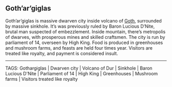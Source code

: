 ## Goth’ar’giglas

Goth’ar’giglas is massive dwarven city inside volcano of [Goth](Goth%20Mountain.md), surrounded by massive sinkhole. It’s was previously ruled by Baron Lucious D’Nite, brutal man suspected of embezzlement. Inside mountain, there’s metropolis of dwarves, with prosperous mines and skilled craftsmen. The city is run by parliament of 14, overseen by High King. Food is produced in greenhouses and mushroom farms, and feasts are held four times year. Visitors are treated like royalty, and payment is considered insult.

---
TAGS: Gothargiglas | Dwarven city | Volcano of Dur | Sinkhole | Baron Lucious D'Nite | Parliament of 14 | High King | Greenhouses | Mushroom farms | Visitors treated like royalty

